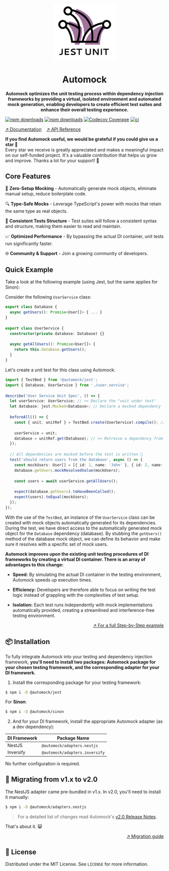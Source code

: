 <p align="center">
  <img width="200" src="https://raw.githubusercontent.com/automock/automock/master/logo.png" alt="Logo" />
</p>

<h1 align="center">Automock</h1>

<p align="center">
<strong>Automock optimizes the unit testing process within dependency injection frameworks by providing a virtual, isolated environment and automated mock
generation, enabling developers to create efficient test suites and enhance their overall testing experience.</strong>
</p>

[![npm downloads](https://img.shields.io/npm/dm/@automock/jest.svg?label=%40automock%2Fjest)](https://npmjs.org/package/@automock/jest "View this project on npm")
[![npm downloads](https://img.shields.io/npm/dm/@automock/sinon.svg?label=%40automock%2Fsinon)](https://npmjs.org/package/@automock/sinon "View this project on npm")
[![Codecov Coverage](https://img.shields.io/codecov/c/github/automock/automock/master.svg?style=flat-square)](https://codecov.io/gh/automock/automock)
[![ci](https://github.com/automock/automock/actions/workflows/set-coverage.yml/badge.svg?branch=master)](https://github.com/automock/automock/actions)

[↗️ Documentation](https://automock.dev/docs) &nbsp;&nbsp; [↗️ API Reference](https://automock.dev/api-reference)

<p>
<strong>If you find Automock useful, we would be grateful if you could give us a star 🤩</strong><br />
Every star we receive is greatly appreciated and makes a meaningful impact on our self-funded project.
It's a valuable contribution that helps us grow and improve. Thanks a lot for your support! 🌟 
</p>

## Core Features

🚀 **Zero-Setup Mocking** - Automatically generate mock objects, eliminate manual setup, reduce boilerplate code.

🔍 **Type-Safe Mocks** - Leverage TypeScript's power with mocks that retain the same type as real objects.

📄 **Consistent Tests Structure** - Test suites will follow a consistent syntax and structure, making them easier to 
read and maintain.

📈 **Optimized Performance** - By bypassing the actual DI container, unit tests run significantly faster.

🌐 **Community & Support** - Join a growing community of developers.

## Quick Example

Take a look at the following example (using Jest, but the same applies for Sinon):

Consider the following `UserService` class:
```typescript
export class Database {
  async getUsers(): Promise<User[]> { ... }
}

export class UserService {
  constructor(private database: Database) {}

  async getAllUsers(): Promise<User[]> {
    return this.database.getUsers();
  }
}
```

Let's create a unit test for this class using Automock:
```typescript
import { TestBed } from '@automock/jest';
import { Database, UserService } from './user.service'; 

describe('User Service Unit Spec', () => {
  let userService: UserService; // << Declare the "unit under test"
  let database: jest.Mocked<Database>; // Declare a mocked dependency

  beforeAll(() => {
    const { unit, unitRef } = TestBed.create(UserService).compile(); // << Automock's stuff

    userService = unit;
    database = unitRef.get(Database); // << Retreive a dependency from the unit/class 
  });

  // All dependencies are mocked before the test is written 🚀
  test('should return users from the database', async () => {
    const mockUsers: User[] = [{ id: 1, name: 'John' }, { id: 2, name: 'Jane' }];
    database.getUsers.mockResolvedValue(mockUsers);

    const users = await userService.getAllUsers();

    expect(database.getUsers).toHaveBeenCalled();
    expect(users).toEqual(mockUsers);
  });
});
```

With the use of the `TestBed`, an instance of the `UserService` class can be created with mock objects automatically
generated for its dependencies. During the test, we have direct access to the automatically generated mock object for
the `Database` dependency (database). By stubbing the `getUsers()` method of the database mock object, we can define
its behavior and make sure it resolves with a specific set of mock users.

**Automock improves upon the existing unit testing procedures of DI frameworks by creating a virtual DI container. There
is an array of advantages to this change:**

* **Speed:** By simulating the actual DI container in the testing environment, Automock speeds up execution times.

* **Efficiency:** Developers are therefore able to focus on writing the test logic instead of grappling with the
  complexities of test setup.

* **Isolation:** Each test runs independently with mock implementations automatically provided, creating a
  streamlined and interference-free testing environment.


<p align="right"><a href="https://automock.dev/docs/getting-started/examples">↗️ For a full Step-by-Step example</a></p>

## :package: Installation

To fully integrate Automock into your testing and dependency injection framework, **you'll need to install two packages:
Automock package for your chosen testing framework, and the corresponding adapter for your DI framework.**

1. Install the corresponding package for your testing framework:

```bash
$ npm i -D @automock/jest
```

For **Sinon**:

```bash
$ npm i -D @automock/sinon
```

2. And for your DI framework, install the appropriate Automock adapter (as a dev dependency):

| DI Framework | Package Name                   |
|--------------|--------------------------------|
| NestJS       | `@automock/adapters.nestjs`    |
| Inversify    | `@automock/adapters.inversify` |

No further configuration is required.

## :arrows_counterclockwise: Migrating from v1.x to v2.0

The NestJS adapter came pre-bundled in v1.x. In v2.0, you'll need to install it manually:

```bash
$ npm i -D @automock/adapters.nestjs
```

> For a detailed list of changes read Automock's [v2.0 Release Notes](https://github.com/automock/automock/releases/tag/v2.0.0).

That's about it. :smile_cat:

<p align="right"><a href="https://automock.dev/docs/migrating">↗️ Migration guide</a></p>

## :scroll: License

Distributed under the MIT License. See `LICENSE` for more information.
